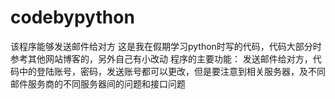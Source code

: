 # codebypython
该程序能够发送邮件给对方
这是我在假期学习python时写的代码，代码大部分时参考其他网站博客的，另外自己有小改动
程序的主要功能：
发送邮件给对方，代码中的登陆账号，密码，发送账号都可以更改，但是要注意到相关服务器，及不同邮件服务商的不同服务器间的问题和接口问题
